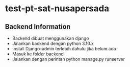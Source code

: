 # test-pt-sat-nusapersada
## Backend Information
- Backend dibuat menggunakan django
- Jalankan backend dengan python 3.10.x
- Install Django-admin terlebih dahulu jika belum ada
- Masuk ke folder backend
- Jalankan dengan perintah python manage.py runserver